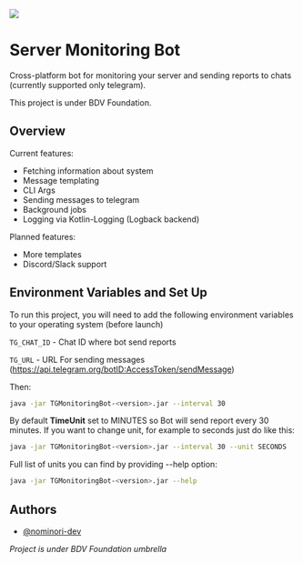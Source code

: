 ![](https://github.com/nominori-dev/TGMonitoringBot/blob/master/banner.png)

# Server Monitoring Bot

Cross-platform bot for monitoring your server and sending reports to chats (currently supported only
telegram). 

This project is under BDV Foundation.

## Overview

Current features:
* Fetching information about system
* Message templating
* CLI Args
* Sending messages to telegram
* Background jobs 
* Logging via Kotlin-Logging (Logback backend)

Planned features:
* More templates
* Discord/Slack support



## Environment Variables and Set Up

To run this project, you will need to add the following environment variables to your
operating system (before launch)

`TG_CHAT_ID` - Chat ID where bot send reports

`TG_URL` - URL For sending messages (https://api.telegram.org/botID:AccessToken/sendMessage)

Then:

```bash
java -jar TGMonitoringBot-<version>.jar --interval 30
```

By default **TimeUnit** set to MINUTES so Bot will send report every 30 minutes.
If you want to change unit, for example to seconds just do like this:

```bash
java -jar TGMonitoringBot-<version>.jar --interval 30 --unit SECONDS
```

Full list of units you can find by providing --help option:
```bash
java -jar TGMonitoringBot-<version>.jar --help
```

## Authors

- [@nominori-dev](https://www.github.com/nominori-dev)

_Project is under BDV Foundation umbrella_